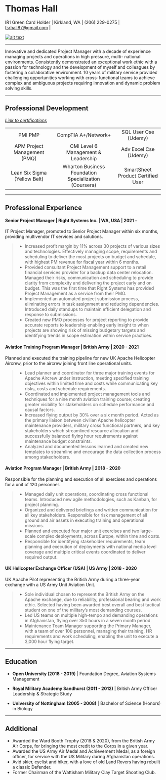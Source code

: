  # Thomas Hall

IR1 Green Card Holder | Kirkland, WA | (206) 229-0275 | tsrhall87@gmail.com | 

[![alt text][2]][1]

---

Innovative and dedicated Project Manager with a decade of experience managing projects and operations in high pressure, multi- national environments. Consistently demonstrated an exceptional work ethic with a passion for technology and the development of myself and colleagues by fostering a collaborative environment. 10 years of military service provided challenging opportunities working with cross-functional teams to achieve complex and ambiguous projects requiring innovation and dynamic problem solving skills.

---

## Professional Development 
*[Link to certifications](https://1drv.ms/u/s!AhiHKHWaEtD-gREnD43GaYiCqNNm?e=UG2TnH)*

||||
|:---:|:---:|:---:|
|PMI PMP|CompTIA A+/Network+|SQL User Cse (Udemy)|
|APM Project Management (PMQ)|CMI Level 6 Management & Leadership|Adv Excel Cse (Udemy)|
|Lean Six Sigma (Yellow Belt)|Wharton Business Foundation Specialization (Coursera)|SmartSheet Product Certified User|

---

## Professional Experience


#### Senior Project Manager | Right Systems Inc. |  WA, USA |  2021 – 
IT Project Manager, promoted to Senior Project Manager within six months, providing multivendor IT services and solutions.
> *	Increased profit margin by 11% across 30 projects of various sizes and technologies. Effectively managing scope, requirements and scheduling to deliver the most projects on budget and schedule, with highest PM revenue for fiscal year within 6 months.
> *	Provided consultant Project Management support to a retail financial services provider for a backup data center relocation.
Managed their risks, communication and scheduling to provide clarity from complexity and delivering the project early and on
budget. This was the first time that Right Systems has provided Project Management as a service from their PMO.
> *	Implemented an automated project submission process, eliminating errors in task assignment and reducing dependencies.
Introduced daily standups to maintain efficient delegation and response to submissions.
> *	Created new PMO processes for project reporting to provide accurate reports to leadership enabling early insight to when projects
are showing risk of missing budgetary targets and identifying trends in scope estimation within service practices.


#### Aviation Training Program Manager | British Army | 2020 - 2021
Planned and executed the training pipeline for new UK Apache Helicopter Aircrew, prior to the aircrew joining front line operational units.

> *	Lead planner and coordinator for three major training events for Apache Aircrew under instruction, meeting specified training objectives within limited time and costs while communicating key risks, costs and schedule requirements. 
> *	Coordinated and implemented project management tools and techniques for a nine month aviation training course; creating greater visibility for stakeholders on schedule performance and causal factors. 
> *	Increased flying output by 30% over a six month period. Acted as the primary liaison between civilian Apache helicopter maintenance providers, military cross functional partners, and key stakeholders which streamlined resource allocation and successfully balanced flying hour requirements against maintenance budget constraints. 
> *	Analyzed and documented lessons learned and created new templates to streamline and encourage the data collection process among stakedholders.


#### Aviation Program Manager | British Army | 2018 - 2020
Responsible for the planning and execution of all exercises and operations for a unit of 120 personnel.

> *	Managed daily unit operations, coordinating cross functional teams. Introduced new agile methodologies, such as Kanban, for project planning. 
> *	Organized and delivered briefings and written communication for all key stakeholders. Responsible for risk management of all ground and air assets in executing training and operational missions. 
> *	Planned and executed four major unit exercises and two large-scale complex deployments, across Europe, within time and costs.
> * Responsible for identifying stakeholder requirements, team planning and execution of deployments with national media level coverage and multiple critical events coordinated to deliver required output.


#### UK Helicopter Exchange Officer (USA) | US Army | 2018 - 2020
UK Apache Pilot representing the British Army during a three-year exchange with a US Army Unit Aviation Unit.

> *	Sole individual chosen to represent the British Army on the Apache exchange, due to reliability, professional bearing and work ethic. Selected having been awarded best overall and best tactical student on one of the military’s most demanding courses.
> *	Led US teams on multiple high-tempo and demanding operations in Afghanistan, flying over 350 hours in a seven month period.
> *	Maintenance Team Manager supporting the Primary Manager, with a team of over 100 personnel, managing their training, HR requirements and work scheduling, enabling the unit to execute a 3,000 hour flying target. 

---

## Education

*	**Open University (2018 - 2019)** | Foundation Degree, Aviation Systems Management

*	**Royal Military Academy Sandhurst (2011 - 2012)** | British Army Officer Leadership & Strategic Study  

*	**University of Nottingham (2005 - 2008)** | Bachelor of Science (Honors) in Biology

---

## Additional
*	Awarded the Ward Booth Trophy (2018 & 2020), from the British Army Air Corps, for bringing the most credit to the Corps in a given year.
*	Awarded the US Army Air Medal and Achievement Medal, as a foreign officer, for service with the US Military during Afghanistan operations.
*	Avid skier, cyclist and hiker, with a love of old Land Rovers having rebuilt a classic Defender.	
*	Former Chairman of the Wattisham Military Clay Target Shooting Club.	                                               


  [1]: http://www.linkedin.com/in/tsrhall/
  [2]: https://i.imgur.com/lyUv36y.png				               
